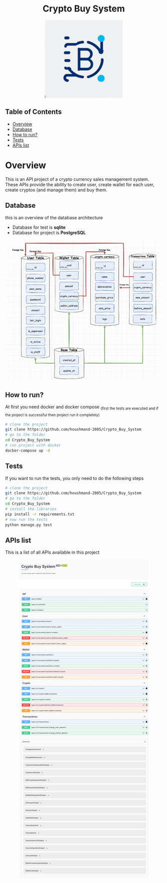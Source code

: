<h1 align="center"/>Crypto Buy System</h1>

<p align="center">
  <a href="https://github.com/houshmand-2005/Crypto_Buy_System" target="_blank">
    <img src="readme_files/crypto_buy_system.jpg" alt="Crypto_Buy_System" width="250" height="auto">
  </a>
</p>

## Table of Contents

- [Overview](#overview)
- [Database](#database)
- [How to run?](#how-to-run)
- [Tests](#tests)
- [APIs list](#apis-list)

# Overview

This is an API project of a crypto currency sales management system.
These APIs provide the ability to create user, create wallet for each user, create cryptos (and manage them) and buy them.

## Database

this is an overview of the database architecture

- Database for test is <b>sqlite</b>
- Database for project is <b>PostgreSQL</b>

<p align="center">
  <a href="https://github.com/houshmand-2005/Crypto_Buy_System" target="_blank">
    <img src="readme_files/models_diagram.png" alt="Crypto_Buy_System" width="550" height="auto">
  </a>
</p>

## How to run?

At first you need docker and docker compose
<sub>(first the tests are executed and if the project is successful then project run it completely)</sub>

```bash
# clone the project
git clone https://github.com/houshmand-2005/Crypto_Buy_System
# go to the folder
cd Crypto_Buy_System
# run project with docker
docker-compose up -d
```

## Tests

If you want to run the tests, you only need to do the following steps

```bash
# clone the project
git clone https://github.com/houshmand-2005/Crypto_Buy_System
# go to the folder
cd Crypto_Buy_System
# install the libraries
pip install -r requirements.txt
# now run the tests
python manage.py test
```

## APIs list

This is a list of all APIs available in this project

<p align="center">
  <a href="https://github.com/houshmand-2005/Crypto_Buy_System" target="_blank">
    <img src="readme_files/api.jpeg" alt="Crypto_Buy_System" height="auto">
  </a>
</p>
